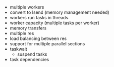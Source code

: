 - multiple workers
- convert to Isend (memory management needed)
- workers run tasks in threads
- worker capacity (multiple tasks per worker)
- memory transfers
- multiple res
- load balancing between res
- support for multiple parallel sections
- taskwait
  - suspend tasks
- task dependencies
